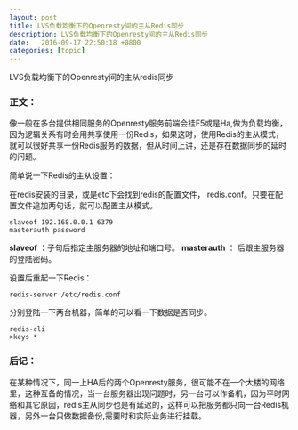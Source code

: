 ```yaml
---
layout: post
title: LVS负载均衡下的Openresty间的主从Redis同步
description: LVS负载均衡下的Openresty间的主从Redis同步
date:   2016-09-17 22:50:18 +0800 
categories: [topic]
---
```

LVS负载均衡下的Openresty间的主从redis同步

<h3>正文：</h3> 
像一般在多台提供相同服务的Openresty服务前端会挂F5或是Ha,做为负载均衡，因为逻辑关系有时会用共享使用一份Redis，如果这时，使用Redis的主从模式，就可以很好共享一份Redis服务的数据，但从时间上讲，还是存在数据同步的延时的问题。

简单说一下Redis的主从设置：

在redis安装的目录，或是etc下会找到redis的配置文件， redis.conf。只要在配置文件追加两句话，就可以配置主从模式。

```
slaveof 192.168.0.0.1 6379
masterauth password
```

<strong>slaveof</strong> ：子句后指定主服务器的地址和端口号。
<strong>masterauth</strong> ： 后跟主服务器的登陆密码。

设置后重起一下Redis：
```
redis-server /etc/redis.conf
```

分别登陆一下两台机器，简单的可以看一下数据是否同步。

```
redis-cli
>keys *
```


<h3>后记：</h3> 

在某种情况下，同一上HA后的两个Openresty服务，很可能不在一个大楼的网络里，这种互备的情况，当一台服务器出现问题时，另一台可以作备机，因为平时网络和其它原因，redis主从同步也是有延迟的，这样可以把服务都只向一台Redis机器，另外一台只做数据备份,需要时和实际业务进行挂载。
